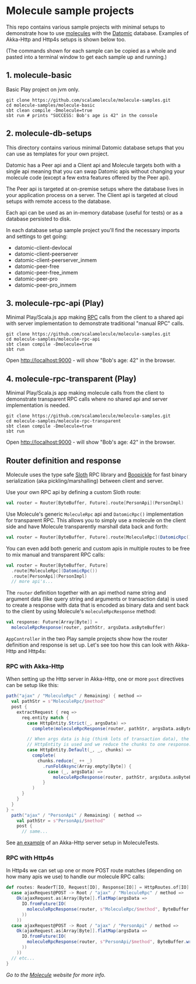 # Molecule sample projects

This repo contains various sample projects with minimal setups to demonstrate how to use [molecules](http://scalamolecule.org) with the [Datomic](https://www.datomic.com) database. Examples of Akka-Http and Http4s setups is shown below too.

(The commands shown for each sample can be copied as a whole and pasted into a terminal window to get each sample up and running.)

## 1. molecule-basic

Basic Play project on jvm only. 
```
git clone https://github.com/scalamolecule/molecule-samples.git
cd molecule-samples/molecule-basic
sbt clean compile -Dmolecule=true
sbt run # prints "SUCCESS: Bob's age is 42" in the console
```

## 2. molecule-db-setups

This directory contains various minimal Datomic database setups that you can use as templates for your own project.

Datomic has a Peer api and a Client api and Molecule targets both with a single api meaning that you can swap Datomic apis without changing your molecule code (except a few extra features offered by the Peer api).

The Peer api is targeted at on-premise setups where the database lives in your application process on a server. The Client api is targeted at cloud setups with remote access to the database.

Each api can be used as an in-memory database (useful for tests) or as a database persisted to disk.

In each database setup sample project you'll find the necessary imports and settings to get going:

  - datomic-client-devlocal
  - datomic-client-peerserver
  - datomic-client-peerserver_inmem
  - datomic-peer-free
  - datomic-peer-free_inmem
  - datomic-peer-pro
  - datomic-peer-pro_inmem


## 3. molecule-rpc-api (Play)

Minimal Play/Scala.js app making [RPC](https://en.wikipedia.org/wiki/Remote_procedure_call) calls from the client to a shared api with server implementation to demonstrate traditional "manual RPC" calls.
```
git clone https://github.com/scalamolecule/molecule-samples.git
cd molecule-samples/molecule-rpc-api
sbt clean compile -Dmolecule=true
sbt run
```
Open [http://localhost:9000](http://localhost:9000) - will show "Bob's age: 42" in the browser.


## 4. molecule-rpc-transparent (Play)

Minimal Play/Scala.js app making molecule calls from the client to demonstrate transparent RPC calls where no shared api and server implementation is needed.
```
git clone https://github.com/scalamolecule/molecule-samples.git
cd molecule-samples/molecule-rpc-transparent
sbt clean compile -Dmolecule=true
sbt run
```
Open [http://localhost:9000](http://localhost:9000) - will show "Bob's age: 42" in the browser.


## Router definition and response

Molecule uses the type safe [Sloth](https://github.com/cornerman/sloth) RPC library and [Boopickle](https://boopickle.suzaku.io) for fast binary serialization (aka pickling/marshalling) between client and server.

Use your own RPC api by defining a custom Sloth route:

```scala
val router = Router[ByteBuffer, Future].route[PersonApi](PersonImpl)
```

Use Molecule's generic `MoleculeRpc` api and `DatomicRpc()` implementation for transparent RPC. This allows you to simply use a molecule on the client side and have Molecule transparently marshall data back and forth:

```scala
val router = Router[ByteBuffer, Future].route[MoleculeRpc](DatomicRpc())
```

You can even add both generic and custom apis in multiple routes to be free to mix manual and transparent RPC calls:

```scala
val router = Router[ByteBuffer, Future]
  .route[MoleculeRpc](DatomicRpc())
  .route[PersonApi](PersonImpl)
  // more api's...
```
                                                               
The `router` definition together with an api method name string and argument data (like query string and arguments or transaction data) is used to create a response with data that is encoded as binary data and sent back to the client by using Molecule's `moleculeRpcResponse` method:
```scala
val response: Future[Array[Byte]] = 
  moleculeRpcResponse(router, pathStr, argsData.asByteBuffer)
```

`AppController` in the two Play sample projects show how the router definition and response is set up. Let's see too how this can look with Akka-Http and Http4s:


### RPC with Akka-Http

When setting up the Http server in Akka-Http, one or more `post` directives can be setup like this:
```scala
path("ajax" / "MoleculeRpc" / Remaining) { method =>
  val pathStr = s"MoleculeRpc/$method"
  post {
    extractRequest { req =>
      req.entity match {
        case HttpEntity.Strict(_, argsData) =>
          complete(moleculeRpcResponse(router, pathStr, argsData.asByteBuffer))

        // When args data is big (think lots of transaction data), the Default 
        // HttpEntity is used and we reduce the chunks to one response.
        case HttpEntity.Default(_, _, chunks) =>
          complete(
            chunks.reduce(_ ++ _)
              .runFoldAsync(Array.empty[Byte]) {
                case (_, argsData) => 
                  moleculeRpcResponse(router, pathStr, argsData.asByteBuffer)
              }
          )
      }
    }
  }
} ~
  path("ajax" / "PersonApi" / Remaining) { method =>
    val pathStr = s"PersonApi/$method"
    post {
      // same...
```
See [an example](https://github.com/scalamolecule/molecule/blob/master/moleculeTests/jvm/src/main/scala/moleculeTests/MoleculeRpcServer.scala) of an Akka-Http server setup in MoleculeTests.


### RPC with Http4s

In Http4s we can set up one or more POST route matches (depending on how many apis we use) to handle our molecule RPC calls:
```scala
def routes: ReaderT[IO, Request[IO], Response[IO]] = HttpRoutes.of[IO] {
  case ajaxRequest@POST -> Root / "ajax" / "MoleculeRpc" / method =>
    Ok(ajaxRequest.as[Array[Byte]].flatMap(argsData =>
      IO.fromFuture(IO(
        moleculeRpcResponse(router, s"MoleculeRpc/$method", ByteBuffer.wrap(argsData))
      ))
    ))
  case ajaxRequest@POST -> Root / "ajax" / "PersonApi" / method =>
    Ok(ajaxRequest.as[Array[Byte]].flatMap(argsData =>
      IO.fromFuture(IO(
        moleculeRpcResponse(router, s"PersonApi/$method", ByteBuffer.wrap(argsData))
      ))
    ))
  // etc...
}
```

_Go to the [Molecule](http://scalamolecule.org) website for more info._
